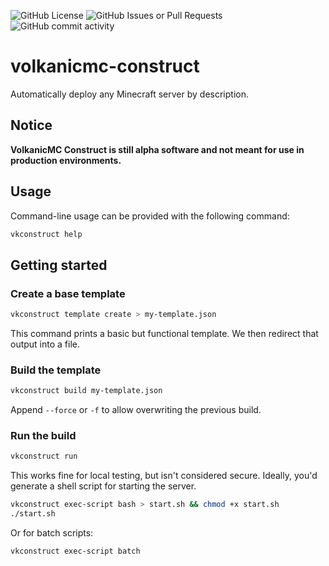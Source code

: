 ![GitHub License](https://img.shields.io/github/license/8Bitz0/volkanicmc-construct)
![GitHub Issues or Pull Requests](https://img.shields.io/github/issues/8Bitz0/volkanicmc-construct)
![GitHub commit activity](https://img.shields.io/github/commit-activity/t/8Bitz0/volkanicmc-construct)

# volkanicmc-construct

Automatically deploy any Minecraft server by description.

## Notice
**VolkanicMC Construct is still alpha software and not meant for use in production environments.**

## Usage
Command-line usage can be provided with the following command:
```sh
vkconstruct help
```

## Getting started

### Create a base template
```sh
vkconstruct template create > my-template.json
```

This command prints a basic but functional template. We then redirect that output into a file.

### Build the template
```sh
vkconstruct build my-template.json
```

Append `--force` or `-f` to allow overwriting the previous build.

### Run the build
```sh
vkconstruct run
```

This works fine for local testing, but isn't considered secure. Ideally, you'd generate a shell script for starting the server.

```sh
vkconstruct exec-script bash > start.sh && chmod +x start.sh
./start.sh
```

Or for batch scripts:

```
vkconstruct exec-script batch
```

